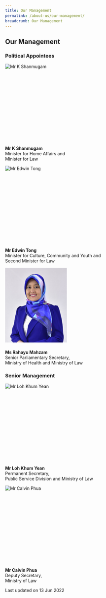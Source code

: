 ```yaml
---
title: Our Management
permalink: /about-us/our-management/
breadcrumb: Our Management
---
```

<style>
  .img-gallery {
  width: 200px;
  height: 250px;
  }
  .img-gallery img {
  max-width: 100%;
  }
</style>

Our Management
---

### **Political Appointees**

<div class="img-gallery">
  <img src="/images/1510806764644.jpg" title="Mr K Shanmugam" alt="Mr K Shanmugam">
</div>
  <p><strong>Mr K Shanmugam</strong>
  <br>Minister for Home Affairs and
	<br>Minister for Law</p>
  
<div class="img-gallery">
  <img src="/images/1532069362285.jpg" title="Mr Edwin Tong" alt="Mr Edwin Tong">
</div>
  <p><strong>Mr Edwin Tong</strong>
  <br>Minister for Culture, Community and Youth and
	<br>Second Minister for Law</p>
  
  <div class="img-gallery">
  <img src="/images/Ms_Rahayu_Mahzam.jpg" title="Ms Rahayu Mahzam" alt="Ms Rahayu Mahzam">
</div>
  <p><strong>Ms Rahayu Mahzam</strong>
  <br>Senior Parliamentary Secretary,
	<br>Ministry of Health and Ministry of Law</p>

### **Senior Management**

<div class="img-gallery">
  <img src="/images/Mr_Loh_Khum_Yean.jpg" title="Mr Loh Khum Yean" alt="Mr Loh Khum Yean">
</div>
  <p><strong>Mr Loh Khum Yean</strong>
  <br>Permanent Secretary,
	<br>Public Service Division and Ministry of Law</p>

<div class="img-gallery">
    <img src="/images/Mr_Calvin_Phua.jpg" title="Mr Calvin Phua" alt="Mr Calvin Phua">
</div>
  <p><strong>Mr Calvin Phua</strong>
  <br>Deputy Secretary,
	<br>Ministry of Law</p>

<p class="right-side-updated">Last updated on 13 Jun 2022</p>